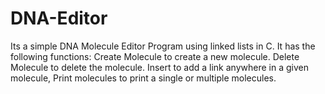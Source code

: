 # DNA-Editor

Its a simple DNA Molecule Editor Program using linked lists in C.
It has the following functions:
	Create Molecule to create a new molecule.
	Delete Molecule to delete the molecule.
	Insert to add a link anywhere in a given molecule,
	Print molecules to print a single or multiple molecules.